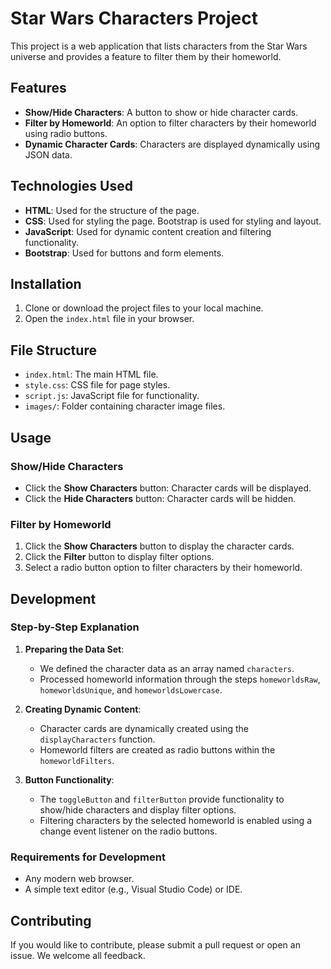 # Star Wars Characters Project

This project is a web application that lists characters from the Star Wars universe and provides a feature to filter them by their homeworld.

## Features

- **Show/Hide Characters**: A button to show or hide character cards.
- **Filter by Homeworld**: An option to filter characters by their homeworld using radio buttons.
- **Dynamic Character Cards**: Characters are displayed dynamically using JSON data.

## Technologies Used

- **HTML**: Used for the structure of the page.
- **CSS**: Used for styling the page. Bootstrap is used for styling and layout.
- **JavaScript**: Used for dynamic content creation and filtering functionality.
- **Bootstrap**: Used for buttons and form elements.

## Installation

1. Clone or download the project files to your local machine.
2. Open the `index.html` file in your browser.

## File Structure

- `index.html`: The main HTML file.
- `style.css`: CSS file for page styles.
- `script.js`: JavaScript file for functionality.
- `images/`: Folder containing character image files.

## Usage

### Show/Hide Characters

- Click the **Show Characters** button: Character cards will be displayed.
- Click the **Hide Characters** button: Character cards will be hidden.

### Filter by Homeworld

1. Click the **Show Characters** button to display the character cards.
2. Click the **Filter** button to display filter options.
3. Select a radio button option to filter characters by their homeworld.

## Development

### Step-by-Step Explanation

1. **Preparing the Data Set**:
   - We defined the character data as an array named `characters`.
   - Processed homeworld information through the steps `homeworldsRaw`, `homeworldsUnique`, and `homeworldsLowercase`.
   
2. **Creating Dynamic Content**:
   - Character cards are dynamically created using the `displayCharacters` function.
   - Homeworld filters are created as radio buttons within the `homeworldFilters`.

3. **Button Functionality**:
   - The `toggleButton` and `filterButton` provide functionality to show/hide characters and display filter options.
   - Filtering characters by the selected homeworld is enabled using a change event listener on the radio buttons.

### Requirements for Development

- Any modern web browser.
- A simple text editor (e.g., Visual Studio Code) or IDE.

## Contributing

If you would like to contribute, please submit a pull request or open an issue. We welcome all feedback.
